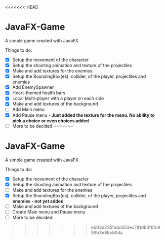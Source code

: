 <<<<<<< HEAD
# JavaFX-Game
A simple game created with JavaFX.

Things to do:

- [x] Setup the movement of the character
- [x] Setup the shooting animation and texture of the projectiles
- [x] Make and add textures for the enemies
- [x] Setup the BoundingBox(es), collider, of the player, projectiles and enemies
- [x] Add EnemySpawner
- [x] Heart-themed health bars
- [x] Local Multi-player with a player on each side
- [x] Make and add textures of the background
- [ ] Add Main menu
- [x] Add Pause menu - **Just added the texture for the menu. No ability to pick a choice or even choices added**
- [ ] More to be decided
=======
# JavaFX-Game
A simple game created with JavaFX.

Things to do:

- [x] Setup the movement of the character
- [x] Setup the shooting animation and texture of the projectiles
- [ ] Make and add textures for the enemies
- [x] Setup the BoundingBox(es), collider, of the player, projectiles and **enemies - not yet added**
- [ ] Make and add textures of the background
- [ ] Create Main menu and Pause menu
- [ ] More to be decided
>>>>>>> eb03d235fa6c650ec781db3f6fc959b3e8bcb0da
